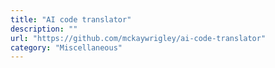 ```yaml
---
title: "AI code translator"
description: ""
url: "https://github.com/mckaywrigley/ai-code-translator"
category: "Miscellaneous"
---
```

